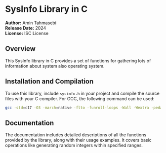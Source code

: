 # SysInfo Library in C

**Author:** Amin Tahmasebi  
**Release Date:** 2024  
**License:** ISC License


## Overview

This SysInfo library in C provides a set of functions for gathering lots of information about system also operating system.

## Installation and Compilation

To use this library, include `sysinfo.h` in your project and compile the source files with your C compiler. For GCC, the following command can be used:

```bash
gcc -std=c17 -O3 -march=native -flto -funroll-loops -Wall -Wextra -pedantic -s -o main ./main.c ./sysinfo/sysinfo.c
```

## Documentation

The documentation includes detailed descriptions of all the functions provided by the library, along with their usage examples. It covers basic operations like generating random integers within specified ranges.